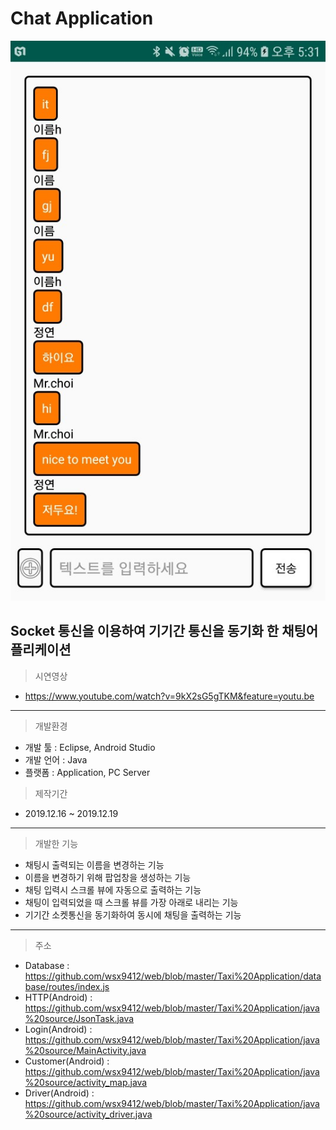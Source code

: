 # Chat Application
![홈](https://github.com/wsx9412/portfolio/blob/master/ChatApp/Picture/0.jpg)

Socket 통신을 이용하여 기기간 통신을 동기화 한 채팅어플리케이션
---
> 시연영상

  - https://www.youtube.com/watch?v=9kX2sG5gTKM&feature=youtu.be
---

> 개발환경

  - 개발 툴 : Eclipse, Android Studio
  - 개발 언어 : Java
  - 플랫폼 : Application, PC Server

> 제작기간
  - 2019.12.16 ~ 2019.12.19  

---
> 개발한 기능

  - 채팅시 출력되는 이름을 변경하는 기능   
  - 이름을 변경하기 위해 팝업창을 생성하는 기능
  - 채팅 입력시 스크롤 뷰에 자동으로 출력하는 기능
  - 채팅이 입력되었을 때 스크롤 뷰를 가장 아래로 내리는 기능
  - 기기간 소켓통신을 동기화하여 동시에 채팅을 출력하는 기능

---

> 주소
 - Database : <https://github.com/wsx9412/web/blob/master/Taxi%20Application/database/routes/index.js>
 - HTTP(Android) : <https://github.com/wsx9412/web/blob/master/Taxi%20Application/java%20source/JsonTask.java>
 - Login(Android) : <https://github.com/wsx9412/web/blob/master/Taxi%20Application/java%20source/MainActivity.java>
 - Customer(Android) : <https://github.com/wsx9412/web/blob/master/Taxi%20Application/java%20source/activity_map.java>
 - Driver(Android) : <https://github.com/wsx9412/web/blob/master/Taxi%20Application/java%20source/activity_driver.java>
